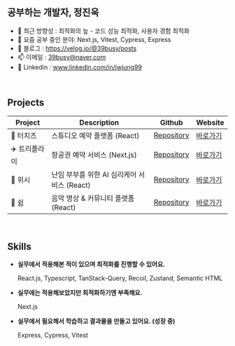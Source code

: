 ## 공부하는 개발자, 정진욱

- 🔭 최근 방향성 : 최적화의 늪 - 코드 성능 최적화, 사용자 경험 최적화
- 🌱 요즘 공부 중인 분야: Next.js, Vitest, Cypress, Express
- 📔 블로그 : https://velog.io/@39busy/posts
- 📫 이메일 : 39busy@naver.com
- 🔗 Linkedin : www.linkedin.com/in/jwjung99

<br />

## Projects
| Project | Description | Github | Website |
| --- | --- | --- | ---|
| 📸 터치즈 | 스튜디오 예약 플랫폼 (React) | [Repository](https://github.com/JWJung-99/Toucheese-FE) | [바로가기](https://toucheese-flash.store/)|
| ✈️ 트리플라이 | 항공권 예약 서비스 (Next.js)| [Repository](https://github.com/FRONTENDSCHOOLPLUS2/trifly) | [바로가기](https://trifly.vercel.app/) |
| 👼 위시 | 난임 부부를 위한 AI 심리케어 서비스 (React)| [Repository](https://github.com/JWJung-99/kdt_frontend) | [바로가기](https://wish-test.netlify.app/) |
| 🧘 쉼 | 음악 명상 & 커뮤니티 플랫폼 (React)| [Repository](https://github.com/JWJung-99/Shimm) | [바로가기](https://shimm.netlify.app/) |

<br />

## Skills
- **실무에서 적용해본 적이 있으며 최적화를 진행할 수 있어요.**

  React.js, Typescript, TanStack-Query, Recoil, Zustand, Semantic HTML

- **실무에는 적용해보았지만 최적화하기엔 부족해요.**

  Next.js

- **실무에서 필요해서 학습하고 결과물을 만들고 있어요. (성장 중)**
  
  Express, Cypress, Vitest
